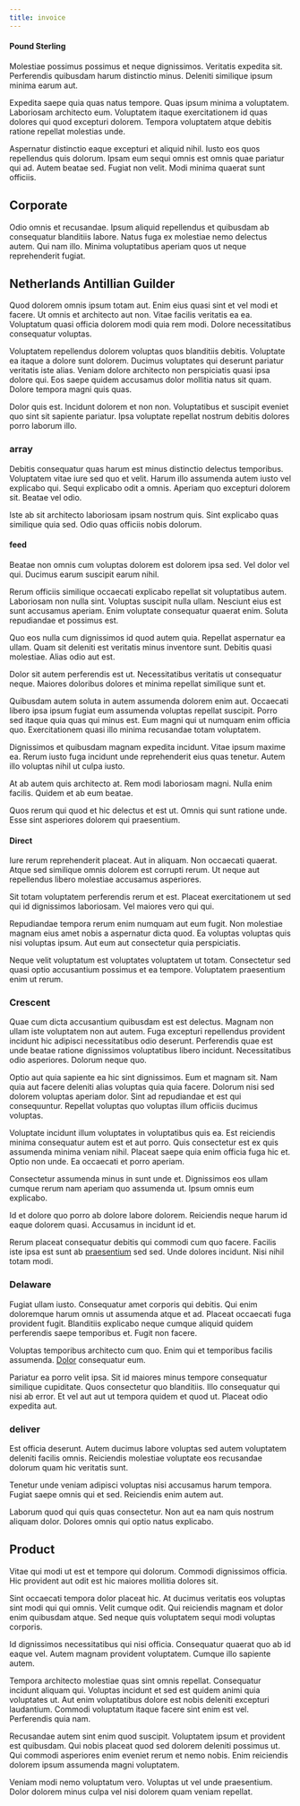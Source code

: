 ```yaml
---
title: invoice
---
```


#### Pound Sterling

Molestiae possimus possimus et neque dignissimos. Veritatis expedita sit. Perferendis quibusdam harum distinctio minus. Deleniti similique ipsum minima earum aut.

Expedita saepe quia quas natus tempore. Quas ipsum minima a voluptatem. Laboriosam architecto eum. Voluptatem itaque exercitationem id quas dolores qui quod excepturi dolorem. Tempora voluptatem atque debitis ratione repellat molestias unde.

Aspernatur distinctio eaque excepturi et aliquid nihil. Iusto eos quos repellendus quis dolorum. Ipsam eum sequi omnis est omnis quae pariatur qui ad. Autem beatae sed. Fugiat non velit. Modi minima quaerat sunt officiis.

## Corporate

Odio omnis et recusandae. Ipsum aliquid repellendus et quibusdam ab consequatur blanditiis labore. Natus fuga ex molestiae nemo delectus autem. Qui nam illo. Minima voluptatibus aperiam quos ut neque reprehenderit fugiat.

## Netherlands Antillian Guilder

Quod dolorem omnis ipsum totam aut. Enim eius quasi sint et vel modi et facere. Ut omnis et architecto aut non. Vitae facilis veritatis ea ea. Voluptatum quasi officia dolorem modi quia rem modi. Dolore necessitatibus consequatur voluptas.

Voluptatem repellendus dolorem voluptas quos blanditiis debitis. Voluptate ea itaque a dolore sunt dolorem. Ducimus voluptates qui deserunt pariatur veritatis iste alias. Veniam dolore architecto non perspiciatis quasi ipsa dolore qui. Eos saepe quidem accusamus dolor mollitia natus sit quam. Dolore tempora magni quis quas.

Dolor quis est. Incidunt dolorem et non non. Voluptatibus et suscipit eveniet quo sint sit sapiente pariatur. Ipsa voluptate repellat nostrum debitis dolores porro laborum illo.

### array

Debitis consequatur quas harum est minus distinctio delectus temporibus. Voluptatem vitae iure sed quo et velit. Harum illo assumenda autem iusto vel explicabo qui. Sequi explicabo odit a omnis. Aperiam quo excepturi dolorem sit. Beatae vel odio.

Iste ab sit architecto laboriosam ipsam nostrum quis. Sint explicabo quas similique quia sed. Odio quas officiis nobis dolorum.

#### feed

Beatae non omnis cum voluptas dolorem est dolorem ipsa sed. Vel dolor vel qui. Ducimus earum suscipit earum nihil.

Rerum officiis similique occaecati explicabo repellat sit voluptatibus autem. Laboriosam non nulla sint. Voluptas suscipit nulla ullam. Nesciunt eius est sunt accusamus aperiam. Enim voluptate consequatur quaerat enim. Soluta repudiandae et possimus est.

Quo eos nulla cum dignissimos id quod autem quia. Repellat aspernatur ea ullam. Quam sit deleniti est veritatis minus inventore sunt. Debitis quasi molestiae. Alias odio aut est.

Dolor sit autem perferendis est ut. Necessitatibus veritatis ut consequatur neque. Maiores doloribus dolores et minima repellat similique sunt et.

Quibusdam autem soluta in autem assumenda dolorem enim aut. Occaecati libero ipsa ipsum fugiat eum assumenda voluptas repellat suscipit. Porro sed itaque quia quas qui minus est. Eum magni qui ut numquam enim officia quo. Exercitationem quasi illo minima recusandae totam voluptatem.

Dignissimos et quibusdam magnam expedita incidunt. Vitae ipsum maxime ea. Rerum iusto fuga incidunt unde reprehenderit eius quas tenetur. Autem illo voluptas nihil ut culpa iusto.

At ab autem quis architecto at. Rem modi laboriosam magni. Nulla enim facilis. Quidem et ab eum beatae.

Quos rerum qui quod et hic delectus et est ut. Omnis qui sunt ratione unde. Esse sint asperiores dolorem qui praesentium.

#### Direct

Iure rerum reprehenderit placeat. Aut in aliquam. Non occaecati quaerat. Atque sed similique omnis dolorem est corrupti rerum. Ut neque aut repellendus libero molestiae accusamus asperiores.

Sit totam voluptatem perferendis rerum et est. Placeat exercitationem ut sed qui id dignissimos laboriosam. Vel maiores vero qui qui.

Repudiandae tempora rerum enim numquam aut eum fugit. Non molestiae magnam eius amet nobis a aspernatur dicta quod. Ea voluptas voluptas quis nisi voluptas ipsum. Aut eum aut consectetur quia perspiciatis.

Neque velit voluptatum est voluptates voluptatem ut totam. Consectetur sed quasi optio accusantium possimus et ea tempore. Voluptatem praesentium enim ut rerum.

### Crescent

Quae cum dicta accusantium quibusdam est est delectus. Magnam non ullam iste voluptatem non aut autem. Fuga excepturi repellendus provident incidunt hic adipisci necessitatibus odio deserunt. Perferendis quae est unde beatae ratione dignissimos voluptatibus libero incidunt. Necessitatibus odio asperiores. Dolorum neque quo.

Optio aut quia sapiente ea hic sint dignissimos. Eum et magnam sit. Nam quia aut facere deleniti alias voluptas quia quia facere. Dolorum nisi sed dolorem voluptas aperiam dolor. Sint ad repudiandae et est qui consequuntur. Repellat voluptas quo voluptas illum officiis ducimus voluptas.

Voluptate incidunt illum voluptates in voluptatibus quis ea. Est reiciendis minima consequatur autem est et aut porro. Quis consectetur est ex quis assumenda minima veniam nihil. Placeat saepe quia enim officia fuga hic et. Optio non unde. Ea occaecati et porro aperiam.

Consectetur assumenda minus in sunt unde et. Dignissimos eos ullam cumque rerum nam aperiam quo assumenda ut. Ipsum omnis eum explicabo.

Id et dolore quo porro ab dolore labore dolorem. Reiciendis neque harum id eaque dolorem quasi. Accusamus in incidunt id et.

Rerum placeat consequatur debitis qui commodi cum quo facere. Facilis iste ipsa est sunt ab [praesentium](/dolore/odio/neque/solutions_quantifying.md) sed sed. Unde dolores incidunt. Nisi nihil totam modi.

### Delaware

Fugiat ullam iusto. Consequatur amet corporis qui debitis. Qui enim doloremque harum omnis ut assumenda atque et ad. Placeat occaecati fuga provident fugit. Blanditiis explicabo neque cumque aliquid quidem perferendis saepe temporibus et. Fugit non facere.

Voluptas temporibus architecto cum quo. Enim qui et temporibus facilis assumenda. [Dolor](/facere/odit/junction_hack_killer.md) consequatur eum.

Pariatur ea porro velit ipsa. Sit id maiores minus tempore consequatur similique cupiditate. Quos consectetur quo blanditiis. Illo consequatur qui nisi ab error. Et vel aut aut ut tempora quidem et quod ut. Placeat odio expedita aut.

### deliver

Est officia deserunt. Autem ducimus labore voluptas sed autem voluptatem deleniti facilis omnis. Reiciendis molestiae voluptate eos recusandae dolorum quam hic veritatis sunt.

Tenetur unde veniam adipisci voluptas nisi accusamus harum tempora. Fugiat saepe omnis qui et sed. Reiciendis enim autem aut.

Laborum quod qui quis quas consectetur. Non aut ea nam quis nostrum aliquam dolor. Dolores omnis qui optio natus explicabo.

## Product

Vitae qui modi ut est et tempore qui dolorum. Commodi dignissimos officia. Hic provident aut odit est hic maiores mollitia dolores sit.

Sint occaecati tempora dolor placeat hic. At ducimus veritatis eos voluptas sint modi qui qui omnis. Velit cumque odit. Qui reiciendis magnam et dolor enim quibusdam atque. Sed neque quis voluptatem sequi modi voluptas corporis.

Id dignissimos necessitatibus qui nisi officia. Consequatur quaerat quo ab id eaque vel. Autem magnam provident voluptatem. Cumque illo sapiente autem.

Tempora architecto molestiae quas sint omnis repellat. Consequatur incidunt aliquam qui. Voluptas incidunt et sed est quidem animi quia voluptates ut. Aut enim voluptatibus dolore est nobis deleniti excepturi laudantium. Commodi voluptatum itaque facere sint enim est vel. Perferendis quia nam.

Recusandae autem sint enim quod suscipit. Voluptatem ipsum et provident est quibusdam. Qui nobis placeat quod sed dolorem deleniti possimus ut. Qui commodi asperiores enim eveniet rerum et nemo nobis. Enim reiciendis dolorem ipsum assumenda magni voluptatem.

Veniam modi nemo voluptatum vero. Voluptas ut vel unde praesentium. Dolor dolorem minus culpa vel nisi dolorem quam veniam repellat.
